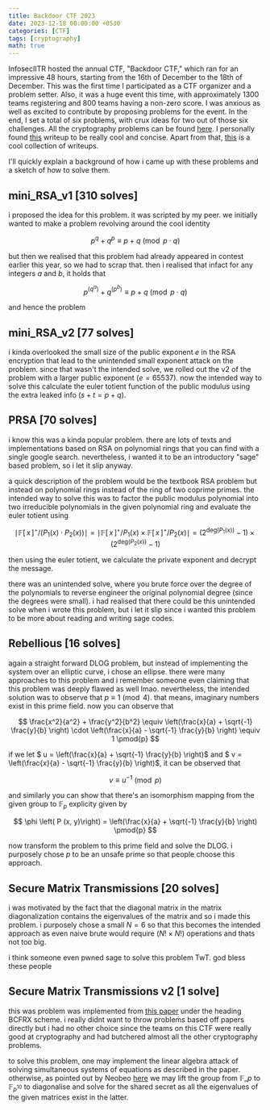 ```yaml
---
title: Backdoor CTF 2023 
date: 2023-12-18 00:00:00 +0530
categories: [CTF]
tags: [cryptography]
math: true
---
```


InfosecIITR hosted the annual CTF, "Backdoor CTF," which ran for an impressive 48 hours, starting from the 16th of December to the 18th of December. This was the first time I participated as a CTF organizer and a problem setter. Also, it was a huge event this time, with approximately 1300 teams registering and 800 teams having a non-zero score. I was anxious as well as excited to contribute by proposing problems for the event. In the end, I set a total of six problems, with crux ideas for two out of those six challenges. All the cryptography problems can be found <a href="https://github.com/MmukulKhedekar/BackdoorCTF2023-Crypto">here</a>. I personally found <a href="https://connor-mccartney.github.io/cryptography/other/BackdoorCTF-2023-writeups">this</a> writeup to be really cool and concise. Apart from that, <a href="https://ctfwriteups.org/ctfs/658035f233b399e7fe20f655/edit">this</a> is a cool collection of writeups. 

I'll quickly explain a background of how i came up with these problems and a sketch of how to solve them.

## mini_RSA_v1 [310 solves]

i proposed the idea for this problem. it was scripted by my peer. we initially wanted to make a problem revolving around the cool identity

$$
    p ^ q + q ^ p \equiv p + q \pmod{p \cdot q}
$$

but then we realised that this problem had already appeared in contest earlier this year, so we had to scrap that. then i realised that infact for any integers $a$ and $b$, it holds that 

$$
    p ^ \left( q ^ a\right) + q ^ \left( p ^ b\right) \equiv p + q \pmod{p \cdot q}
$$

and hence the problem

## mini_RSA_v2 [77 solves]

i kinda overlooked the small size of the public exponent $e$ in the RSA encryption that lead to the unintended small exponent attack on the problem. since that wasn't the intended solve, we rolled out the v2 of the problem with a larger public exponent ($e = 65537$). now the intended way to solve this calculate the euler totient function of the public modulus using the extra leaked info ($s + t = p + q$).

## PRSA [70 solves]

i know this was a kinda popular problem. there are lots of texts and implementations based on RSA on polynomial rings that you can find with a single google search. nevertheless, i wanted it to be an introductory "sage" based problem, so i let it slip anyway.

a quick description of the problem would be the textbook RSA problem but instead on polynomial rings instead of the ring of two coprime primes. the intended way to solve this was to factor the public modulus polynomial into two irreducible polynomials in the given polynomial ring and evaluate the euler totient using 

$$
    \mid \mathbb{F}[\,x\,]^{\star} / \left(P_1(x) \cdot P_2(x)\right) \mid = \mid \mathbb{F}[\,x\,]^{\star} / P_1(x) \times \mathbb{F}[\,x\,]^{\star} / P_2(x) \mid = \left(2 ^{\text{deg} \left(P_1(x) \right)} - 1 \right) \times \left(2 ^{\text{deg} \left(P_2(x) \right)} - 1 \right)
$$

then using the euler totient, we calculate the private exponent and decrypt the message. 

there was an unintended solve, where you brute force over the degree of the polynomials to reverse engineer the original polynomial degree (since the degrees were small). i had realised that there could be this unintended solve when i wrote this problem, but i let it slip since i wanted this problem to be more about reading and writing sage codes.

## Rebellious [16 solves]

again a straight forward DLOG problem, but instead of implementing the system over an elliptic curve, i chose an ellipse. there were many approaches to this problem and i remember someone even claiming that this problem was deeply flawed as well lmao. nevertheless, the intended solution was to observe that $p \equiv 1 \pmod{4}$. that means, imaginary numbers exist in this prime field. now you can observe that

$$
\frac{x^2}{a^2} + \frac{y^2}{b^2} \equiv \left(\frac{x}{a} + \sqrt{-1} \frac{y}{b} \right) \cdot \left(\frac{x}{a} - \sqrt{-1} \frac{y}{b} \right) \equiv 1 \pmod{p}
$$

if we let $ u = \left(\frac{x}{a} + \sqrt{-1} \frac{y}{b} \right)$ and $ v = \left(\frac{x}{a} - \sqrt{-1} \frac{y}{b} \right)$, it can be observed that 

$$
    v \equiv u ^ {-1} \pmod{p}
$$

and similarly you can show that there's an isomorphism mapping from the given group to $\mathbb{F}_p$ explicity given by

$$
    \phi \left( P (x, y)\right) = \left(\frac{x}{a} + \sqrt{-1} \frac{y}{b} \right) \pmod{p} 
$$

now transform the problem to this prime field and solve the DLOG. i purposely chose $p$ to be an unsafe prime so that people choose this approach.

## Secure Matrix Transmissions [20 solves]

i was motivated by the fact that the diagonal matrix in the matrix diagonalization contains the eigenvalues of the matrix and so i made this problem. i purposely chose a small $N = 6$ so that this becomes the intended approach as even naive brute would require $(N! \times N!)$ operations and thats not too big.

i think someone even pwned sage to solve this problem TwT. god bless these people

## Secure Matrix Transmissions v2 [1 solve]

this was problem was implemented from <a href="https://www.degruyter.com/document/doi/10.1515/jmc.2011.010/html">this paper</a> under the heading BCFRX scheme. i really didnt want to throw problems based off papers directly but i had no other choice since the teams on this CTF were really good at cryptography and had butchered almost all the other cryptography problems.

to solve this problem, one may implement the linear algebra attack of solving simultaneous systems of equations as described in the paper. otherwise, as pointed out by Neobeo <a href="https://discord.com/channels/916568950375059476/916693278701781103/1187542230345470052">here</a> we may lift the group from $\mathbb{F}\_{p}$ to $\mathbb{F}_{p^{10}}$ to diagonalise and solve for the shared secret as all the eigenvalues of the given matrices exist in the latter.


